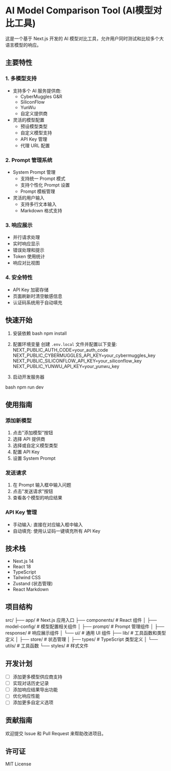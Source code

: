 # AI Model Comparison Tool (AI模型对比工具)

这是一个基于 Next.js 开发的 AI 模型对比工具，允许用户同时测试和比较多个大语言模型的响应。

## 主要特性

### 1. 多模型支持
- 支持多个 AI 服务提供商:
  - CyberMuggles G&R
  - SiliconFlow
  - YunWu
  - 自定义提供商
- 灵活的模型配置
  - 预设模型类型
  - 自定义模型支持
  - API Key 管理
  - 代理 URL 配置

### 2. Prompt 管理系统
- System Prompt 管理
  - 支持统一 Prompt 模式
  - 支持个性化 Prompt 设置
  - Prompt 模板管理
- 灵活的用户输入
  - 支持多行文本输入
  - Markdown 格式支持

### 3. 响应展示
- 并行请求处理
- 实时响应显示
- 错误处理和提示
- Token 使用统计
- 响应对比视图

### 4. 安全特性
- API Key 加密存储
- 页面刷新时清空敏感信息
- 认证码系统用于自动填充

## 快速开始

1. 安装依赖
bash
npm install

2. 配置环境变量
创建 `.env.local` 文件并配置以下变量:
NEXT_PUBLIC_AUTH_CODE=your_auth_code
NEXT_PUBLIC_CYBERMUGGLES_API_KEY=your_cybermuggles_key
NEXT_PUBLIC_SILICONFLOW_API_KEY=your_siliconflow_key
NEXT_PUBLIC_YUNWU_API_KEY=your_yunwu_key

3. 启动开发服务器

bash
npm run dev

## 使用指南

### 添加新模型
1. 点击"添加模型"按钮
2. 选择 API 提供商
3. 选择或自定义模型类型
4. 配置 API Key
5. 设置 System Prompt

### 发送请求
1. 在 Prompt 输入框中输入问题
2. 点击"发送请求"按钮
3. 查看各个模型的响应结果

### API Key 管理
- 手动输入: 直接在对应输入框中输入
- 自动填充: 使用认证码一键填充所有 API Key

## 技术栈

- Next.js 14
- React 18
- TypeScript
- Tailwind CSS
- Zustand (状态管理)
- React Markdown

## 项目结构

src/
├── app/ # Next.js 应用入口
├── components/ # React 组件
│ ├── model-config/ # 模型配置相关组件
│ ├── prompt/ # Prompt 管理组件
│ ├── response/ # 响应展示组件
│ └── ui/ # 通用 UI 组件
├── lib/ # 工具函数和类型定义
│ ├── store/ # 状态管理
│ ├── types/ # TypeScript 类型定义
│ └── utils/ # 工具函数
└── styles/ # 样式文件


## 开发计划

- [ ] 添加更多模型供应商支持
- [ ] 实现对话历史记录
- [ ] 添加响应结果导出功能
- [ ] 优化响应性能
- [ ] 添加更多自定义选项

## 贡献指南

欢迎提交 Issue 和 Pull Request 来帮助改进项目。

## 许可证

MIT License